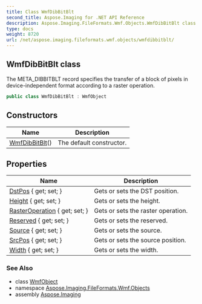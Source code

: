 ```yaml
---
title: Class WmfDibBitBlt
second_title: Aspose.Imaging for .NET API Reference
description: Aspose.Imaging.FileFormats.Wmf.Objects.WmfDibBitBlt class. The META_DIBBITBLT record specifies the transfer of a block of pixels in deviceindependent format according to a raster operation
type: docs
weight: 8720
url: /net/aspose.imaging.fileformats.wmf.objects/wmfdibbitblt/
---
```

## WmfDibBitBlt class

The META_DIBBITBLT record specifies the transfer of a block of pixels in device-independent format according to a raster operation.

```csharp
public class WmfDibBitBlt : WmfObject
```

## Constructors

| Name | Description |
| --- | --- |
| [WmfDibBitBlt](wmfdibbitblt/)() | The default constructor. |

## Properties

| Name | Description |
| --- | --- |
| [DstPos](../../aspose.imaging.fileformats.wmf.objects/wmfdibbitblt/dstpos/) { get; set; } | Gets or sets the DST position. |
| [Height](../../aspose.imaging.fileformats.wmf.objects/wmfdibbitblt/height/) { get; set; } | Gets or sets the height. |
| [RasterOperation](../../aspose.imaging.fileformats.wmf.objects/wmfdibbitblt/rasteroperation/) { get; set; } | Gets or sets the raster operation. |
| [Reserved](../../aspose.imaging.fileformats.wmf.objects/wmfdibbitblt/reserved/) { get; set; } | Gets or sets the reserved. |
| [Source](../../aspose.imaging.fileformats.wmf.objects/wmfdibbitblt/source/) { get; set; } | Gets or sets the source. |
| [SrcPos](../../aspose.imaging.fileformats.wmf.objects/wmfdibbitblt/srcpos/) { get; set; } | Gets or sets the source position. |
| [Width](../../aspose.imaging.fileformats.wmf.objects/wmfdibbitblt/width/) { get; set; } | Gets or sets the width. |

### See Also

* class [WmfObject](../wmfobject/)
* namespace [Aspose.Imaging.FileFormats.Wmf.Objects](../../aspose.imaging.fileformats.wmf.objects/)
* assembly [Aspose.Imaging](../../)


